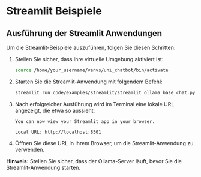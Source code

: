 # Streamlit Beispiele

## Ausführung der Streamlit Anwendungen

Um die Streamlit-Beispiele auszuführen, folgen Sie diesen Schritten:

1. Stellen Sie sicher, dass Ihre virtuelle Umgebung aktiviert ist:
   ```bash
   source /home/your_username/venvs/uni_chatbot/bin/activate
   ```

2. Starten Sie die Streamlit-Anwendung mit folgendem Befehl:
   ```bash
   streamlit run code/examples/streamlit/streamlit_ollama_base_chat.py
   ```

3. Nach erfolgreicher Ausführung wird im Terminal eine lokale URL angezeigt, die etwa so aussieht:
   ```
   You can now view your Streamlit app in your browser.

   Local URL: http://localhost:8501
   ```

4. Öffnen Sie diese URL in Ihrem Browser, um die Streamlit-Anwendung zu verwenden.

**Hinweis:** Stellen Sie sicher, dass der Ollama-Server läuft, bevor Sie die Streamlit-Anwendung starten.
